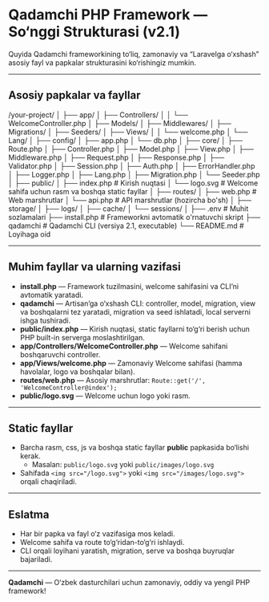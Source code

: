 # Qadamchi PHP Framework — So‘nggi Strukturasi (v2.1)

Quyida Qadamchi frameworkining to‘liq, zamonaviy va “Laravelga o‘xshash” asosiy fayl va papkalar strukturasini ko‘rishingiz mumkin.

---

## Asosiy papkalar va fayllar
/your-project/ 
│ 
├── app/ 
│ ├── Controllers/ 
│ │ └── WelcomeController.php 
│ ├── Models/ 
│ ├── Middlewares/ 
│ ├── Migrations/ 
│ ├── Seeders/ 
│ ├── Views/ 
│ │ └── welcome.php 
│ └── Lang/ 
│ 
├── config/ 
│ ├── app.php 
│ └── db.php 
│ 
├── core/ 
│ ├── Route.php 
│ ├── Controller.php 
│ ├── Model.php 
│ ├── View.php 
│ ├── Middleware.php 
│ ├── Request.php 
│ ├── Response.php 
│ ├── Validator.php 
│ ├── Session.php 
│ ├── Auth.php 
│ ├── ErrorHandler.php 
│ ├── Logger.php 
│ ├── Lang.php 
│ ├── Migration.php 
│ └── Seeder.php 
│ 
├── public/ 
│ ├── index.php # Kirish nuqtasi 
│ └── logo.svg # Welcome sahifa uchun rasm va boshqa static fayllar 
│ 
├── routes/ 
│ ├── web.php # Web marshrutlar 
│ └── api.php # API marshrutlar (hozircha bo'sh) 
│ 
├── storage/ 
│ ├── logs/ 
│ ├── cache/ 
│ └── sessions/ 
│ 
├── .env # Muhit sozlamalari 
├── install.php # Frameworkni avtomatik o'rnatuvchi skript 
├── qadamchi # Qadamchi CLI (versiya 2.1, executable) 
└── README.md # Loyihaga oid

---

## Muhim fayllar va ularning vazifasi

- **install.php** — Framework tuzilmasini, welcome sahifasini va CLI’ni avtomatik yaratadi.
- **qadamchi** — Artisan’ga o‘xshash CLI: controller, model, migration, view va boshqalarni tez yaratadi, migration va seed ishlatadi, local serverni ishga tushiradi.
- **public/index.php** — Kirish nuqtasi, static fayllarni to‘g‘ri berish uchun PHP built-in serverga moslashtirilgan.
- **app/Controllers/WelcomeController.php** — Welcome sahifani boshqaruvchi controller.
- **app/Views/welcome.php** — Zamonaviy Welcome sahifasi (hamma havolalar, logo va boshqalar bilan).
- **routes/web.php** — Asosiy marshrutlar: `Route::get('/', 'WelcomeController@index');`
- **public/logo.svg** — Welcome uchun logo yoki rasm.

---

## Static fayllar

- Barcha rasm, css, js va boshqa static fayllar **public** papkasida bo‘lishi kerak.
  - Masalan: `public/logo.svg` yoki `public/images/logo.svg`
- Sahifada `<img src="/logo.svg">` yoki `<img src="/images/logo.svg">` orqali chaqiriladi.

---

## Eslatma

- Har bir papka va fayl o‘z vazifasiga mos keladi.
- Welcome sahifa va route to‘g‘ridan-to‘g‘ri ishlaydi.
- CLI orqali loyihani yaratish, migration, serve va boshqa buyruqlar bajariladi.

---

**Qadamchi** — O‘zbek dasturchilari uchun zamonaviy, oddiy va yengil PHP framework!
